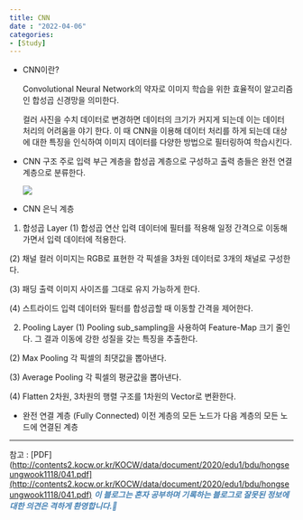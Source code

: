 ```yaml
---
title: CNN
date : "2022-04-06"
categories:
- [Study]
---
```



- CNN이란?
    
     Convolutional Neural Network의 약자로 이미지 학습을 위한 효율적이 알고리즘인 합성곱 신경망을 의미한다.  
    
     컬러 사진을 수치 데이터로 변경하면 데이터의 크기가 커지게 되는데 이는 데이터 처리의 어려움을 야기 한다.
     이 때 CNN을 이용해 데이터 처리를 하게 되는데 대상에 대한 특징을 인식하여 이미지 데이터를 다양한 방법으로 필터링하여 학습시킨다.
    
- CNN 구조
 주로 입력 부근 계층을 합성곱 계층으로 구성하고 출력 층들은 완전 연결 계층으로 분류한다.
    
    ![](/images/CNN/Untitled.png)
    

- CNN 은닉 계층
1. 합성곱 Layer
(1)  합성곱 연산
  입력 데이터에 필터를 적용해 일정 간격으로 이동해가면서 입력 데이터에 적용한다.

(2)  채널
  컬러 이미지는 RGB로 표현한 각 픽셀을 3차원 데이터로 3개의 채널로 구성한다.

(3) 패딩
  출력 이미지 사이즈를 그대로 유지 가능하게 한다.

(4) 스트라이드
  입력 데이터와 필터를 합성곱할 때 이동할 간격을 제어한다.

2. Pooling Layer
(1)  Pooling 
  sub_sampling을 사용하여 Feature-Map 크기 줄인다. 그 결과 이동에 강한 성질을 갖는 특징을 추출한다.

(2)  Max Pooling
  각 픽셀의 최댓값을 뽑아낸다.

(3)  Average Pooling
  각 픽셀의 평균값을 뽑아낸다.

(4)  Flatten
  2차원, 3차원의 행렬 구조를 1차원의 Vector로 변환한다.

- 완전 연결 계층 (Fully Connected)
 이전 계층의 모든 노드가 다음 계층의 모든 노드에 연결된 계층
 
---
참고 : [PDF](http://contents2.kocw.or.kr/KOCW/data/document/2020/edu1/bdu/hongseungwook1118/041.pdf](http://contents2.kocw.or.kr/KOCW/data/document/2020/edu1/bdu/hongseungwook1118/041.pdf)
**_<span style="color:#4682B4;"> 이 블로그는 혼자 공부하며 기록하는 블로그로 잘못된 정보에 대한 의견은 격하게 환영합니다.🤩 </span>_**